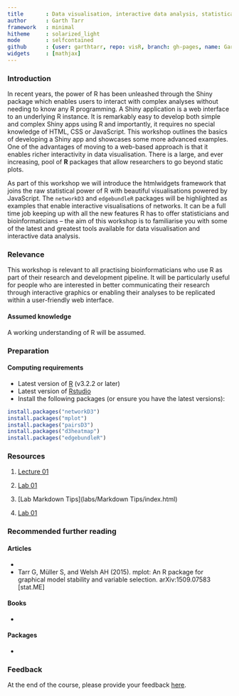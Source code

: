 ```yaml
---
title       : Data visualisation, interactive data analysis, statistical programming
author      : Garth Tarr
framework   : minimal
hitheme     : solarized_light
mode        : selfcontained
github      : {user: garthtarr, repo: visR, branch: gh-pages, name: Garth Tarr}
widgets     : [mathjax]
---
```





### Introduction

In recent years, the power of R has been unleashed through the Shiny package which enables users to interact with complex analyses without needing to know any R programming.  A Shiny application is a web interface to an underlying R instance.  It is remarkably easy to develop both simple and complex Shiny apps using R and importantly, it requires no special knowledge of HTML, CSS or JavaScript.  This workshop outlines the basics of developing a Shiny app and showcases some more advanced examples.  One of the advantages of moving to a web-based approach is that it enables richer interactivity in data visualisation.  There is a large, and ever increasing, pool of **R** packages that allow researchers to go beyond static plots.  

As part of this workshop we will introduce the htmlwidgets framework that joins the raw statistical power of R with beautiful visualisations powered by JavaScript.  The `networkD3` and `edgebundleR` packages will be highlighted as examples that enable interactive visualisations of networks.  It can be a full time job keeping up with all the new features R has to offer statisticians and bioinformaticians – the aim of this workshop is to familiarise you with some of the latest and greatest tools available for data visualisation and interactive data analysis.

### Relevance

This workshop is relevant to all practising bioinformaticians who use R as part of their research and development pipeline. It will be particularly useful for people who are interested in better communicating their research through interactive graphics or enabling their analyses to be replicated within a user-friendly web interface.

#### Assumed knowledge

A working understanding of R will be assumed.

### Preparation

#### Computing requirements

- Latest version of [R](http://cran.r-project.org/) (v3.2.2 or later)
- Latest version of [Rstudio](http://www.rstudio.com/products/rstudio/download/) 
- Install the following packages (or ensure you have the latest versions):

```r
install.packages("networkD3")
install.packages("mplot")
install.packages("pairsD3")
install.packages("d3heatmap")
install.packages("edgebundleR")
```

### Resources

1. [Lecture 01](lectures/01/index.html)

1. [Lab 01](labs/01/index.html)
2. [Lab Markdown Tips](labs/Markdown Tips/index.html)

1. [Lab 01](labs/01/solutions.html)

### Recommended further reading

#### Articles

- 
- Tarr G, Müller S, and Welsh AH (2015). mplot: An R package for graphical model stability and variable selection. arXiv:1509.07583 [stat.ME]

#### Books

- 

#### Packages

- 

### Feedback

At the end of the course, please provide your feedback <a href="https://docs.google.com/forms/UPDATE">here</a>.
